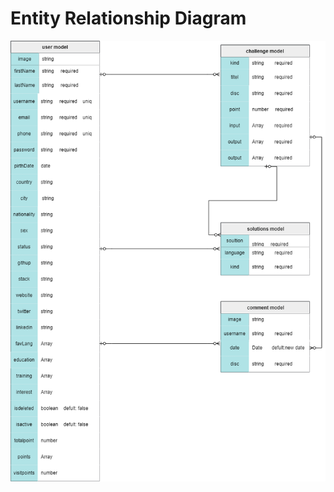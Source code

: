 # Entity Relationship Diagram

![Untitled%20Diagram-db.drawio img](https://github.com/Nouf112233/masterproject-backend/blob/main/Untitled%20Diagram-db.drawio.png)

